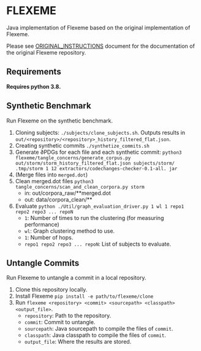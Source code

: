 # FLEXEME

Java implementation of Flexeme based on the original implementation of Flexeme.

Please see [ORIGINAL_INSTRUCTIONS](./ORIGINAL_INSTRUCTIONS.md) document for the documentation of the original 
Flexeme repository.

## Requirements
**Requires python 3.8.**

## Synthetic Benchmark
Run Flexeme on the synthetic benchmark.

1. Cloning subjects: `./subjects/clone_subjects.sh`. Outputs results in 
   `out/<repository>/<repository>_history_filtered_flat.json`.
2. Creating synthetic commits `./synthetize_commits.sh`
3. Generate ∂PDGs for each file and each synthetic commit: `python3 flexeme/tangle_concerns/generate_corpus.py 
   out/storm/storm_history_filtered_flat.json subjects/storm/ .tmp/storm 1 12 extractors/codechanges-checker-0.1-all.
   jar`
4. (Merge files into `merged.dot`)
5. Clean merged.dot files `python3 tangle_concerns/scan_and_clean_corpora.py storm`
   - in: out/corpora_raw/**merged.dot
   - out: data/corpora_clean/**
6. Evaluate `python ./Util/graph_evaluation_driver.py 1 wl 1 repo1 repo2 repo3 ... repoN`
    - `1`: Number of times to run the clustering (for measuring performance)
    - `wl`: Graph clustering method to use.
    - `1`: Number of hops.
    - `repo1 repo2 repo3 ... repoN`: List of subjects to evaluate.


## Untangle Commits
Run Flexeme to untangle a commit in a local repository.
1. Clone this repository locally.
2. Install Flexeme `pip install -e path/to/flexeme/clone`
3. Run `flexeme <repository> <commit> <sourcepath> <classpath> <output_file>`.
    - `repository`: Path to the repository.
    - `commit`: Commit to untangle.
    - `sourcepath`: Java sourcepath to compile the files of `commit`.
    - `classpath`: Java classpath to compile the files of `commit`.
    - `output_file`: Where the results are stored.